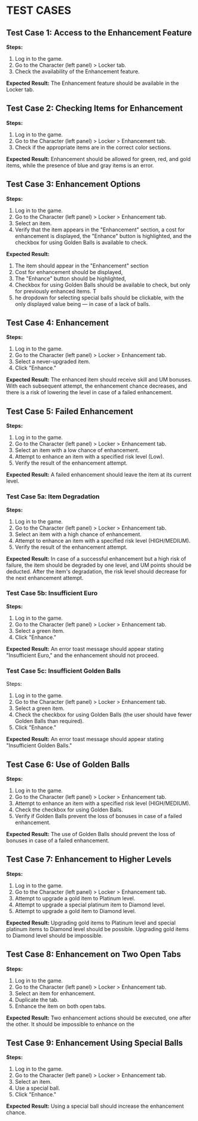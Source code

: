 
# TEST CASES

## Test Case 1: Access to the Enhancement Feature
**Steps:**

1. Log in to the game.
2. Go to the Character (left panel) > Locker tab.
3. Check the availability of the Enhancement feature.

**Expected Result:** The Enhancement feature should be available in the Locker tab.

## Test Case 2: Checking Items for Enhancement
**Steps:**

1. Log in to the game.
2. Go to the Character (left panel) > Locker > Enhancement tab.
3. Check if the appropriate items are in the correct color sections.

**Expected Result:** Enhancement should be allowed for green, red, and gold items, while the presence of blue and gray items is an error.

## Test Case 3: Enhancement Options
**Steps:**

1. Log in to the game.
2. Go to the Character (left panel) > Locker > Enhancement tab.
3. Select an item.
4. Verify that the item appears in the "Enhancement" section, a cost for enhancement is displayed, the "Enhance" button is highlighted, and the checkbox for using Golden Balls is available to check.

**Expected Result:** 
1. The item should appear in the "Enhancement" section
2. Cost for enhancement should be displayed, 
3. The "Enhance" button should be highlighted,
4. Checkbox for using Golden Balls should be available to check, but only for previously enhanced items. T
5. he dropdown for selecting special balls should be clickable, with the only displayed value being — in case of a lack of balls.

## Test Case 4: Enhancement
**Steps:**

1. Log in to the game.
2. Go to the Character (left panel) > Locker > Enhancement tab.
3. Select a never-upgraded item.
4. Click "Enhance."

**Expected Result:** The enhanced item should receive skill and UM bonuses. With each subsequent attempt, the enhancement chance decreases, and there is a risk of lowering the level in case of a failed enhancement.

## Test Case 5: Failed Enhancement
**Steps:**

1. Log in to the game.
2. Go to the Character (left panel) > Locker > Enhancement tab.
3. Select an item with a low chance of enhancement.
4. Attempt to enhance an item with a specified risk level (Low).
5. Verify the result of the enhancement attempt.

**Expected Result:** A failed enhancement should leave the item at its current level.

### Test Case 5a: Item Degradation
**Steps:**

1. Log in to the game.
2. Go to the Character (left panel) > Locker > Enhancement tab.
3. Select an item with a high chance of enhancement.
4. Attempt to enhance an item with a specified risk level (HIGH/MEDIUM).
5. Verify the result of the enhancement attempt.

**Expected Result:** In case of a successful enhancement but a high risk of failure, the item should be degraded by one level, and UM points should be deducted. After the item's degradation, the risk level should decrease for the next enhancement attempt.

### Test Case 5b: Insufficient Euro
**Steps:**

1. Log in to the game.
2. Go to the Character (left panel) > Locker > Enhancement tab.
3. Select a green item.
4. Click "Enhance."

**Expected Result:** An error toast message should appear stating "Insufficient Euro," and the enhancement should not proceed.

### Test Case 5c: Insufficient Golden Balls
Steps:

1. Log in to the game.
2. Go to the Character (left panel) > Locker > Enhancement tab.
3. Select a green item.
4. Check the checkbox for using Golden Balls (the user should have fewer Golden Balls than required).
5. Click "Enhance."

**Expected Result:** An error toast message should appear stating "Insufficient Golden Balls."

## Test Case 6: Use of Golden Balls
**Steps:**

1. Log in to the game.
2. Go to the Character (left panel) > Locker > Enhancement tab.
3. Attempt to enhance an item with a specified risk level (HIGH/MEDIUM).
4. Check the checkbox for using Golden Balls.
5. Verify if Golden Balls prevent the loss of bonuses in case of a failed enhancement.

**Expected Result:** The use of Golden Balls should prevent the loss of bonuses in case of a failed enhancement.

## Test Case 7: Enhancement to Higher Levels
**Steps:**

1. Log in to the game.
2. Go to the Character (left panel) > Locker > Enhancement tab.
3. Attempt to upgrade a gold item to Platinum level.
4. Attempt to upgrade a special platinum item to Diamond level.
5. Attempt to upgrade a gold item to Diamond level.

**Expected Result:** Upgrading gold items to Platinum level and special platinum items to Diamond level should be possible. Upgrading gold items to Diamond level should be impossible.

## Test Case 8: Enhancement on Two Open Tabs
**Steps:**

1. Log in to the game.
2. Go to the Character (left panel) > Locker > Enhancement tab.
3. Select an item for enhancement.
4. Duplicate the tab.
5. Enhance the item on both open tabs.

**Expected Result:** Two enhancement actions should be executed, one after the other. It should be impossible to enhance on the

## Test Case 9: Enhancement Using Special Balls
**Steps:**

1. Log in to the game.
2. Go to the Character (left panel) > Locker > Enhancement tab.
3. Select an item.
4. Use a special ball.
5. Click "Enhance."

**Expected Result:** Using a special ball should increase the enhancement chance.